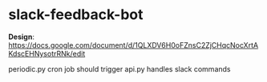 # slack-feedback-bot

**Design**:
https://docs.google.com/document/d/1QLXDV6H0oFZnsC2ZjCHqcNocXrtAKdscEHNysotrRNk/edit

periodic.py cron job should trigger
api.py handles slack commands
